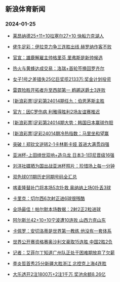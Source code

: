 ## 新浪体育新闻 
### 2024-01-25

+ [莱昂纳德25+11+10拉塞尔27+10 快船力克湖人](https://sports.sina.com.cn/basketball/nba/2024-01-24/doc-inaerexi9665032.shtml)

+ [佬牛足彩：伊拉克力争三连胜出线 赫罗纳作客不败](https://sports.sina.com.cn/l/2024-01-24/doc-inaequir6631631.shtml)

+ [官宣：雄鹿解雇主帅格里芬 里弗斯是新帅候选](https://sports.sina.com.cn/basketball/nba/2024-01-24/doc-inaequik2439843.shtml)

+ [热火与黄蜂达成交易：洛瑞+首轮签换回罗齐尔](https://sports.sina.com.cn/basketball/nba/2024-01-24/doc-inaequin6994772.shtml)

+ [女子1号之差错失25亿巨奖揽2133万:奖金计划投资](https://sports.sina.com.cn/l/2024-01-24/doc-inaeqpzq7101407.shtml)

+ [雷霆险胜开拓者升至西部第一 鹈鹕送爵士3连败](https://sports.sina.com.cn/basketball/nba/2024-01-24/doc-inaeqyrp6550729.shtml)

+ [[新浪彩票]足彩第24014期任九：伯恩茅斯主胜](https://sports.sina.com.cn/l/2024-01-24/doc-inaeqpzr9968810.shtml)

+ [官方：因C罗伤病 利雅得胜利2场友谊赛推迟](https://sports.sina.com.cn/global/others/2024-01-24/doc-inaequin7003548.shtml)

+ [[新浪彩票]足彩第24014期大势：韩国日本赢球作胆](https://sports.sina.com.cn/l/2024-01-24/doc-inaeqpzn2547542.shtml)

+ [[新浪彩票]足彩24014期冷热指数：马里坐和望赢](https://sports.sina.com.cn/l/2024-01-24/doc-inaeqpzq7106033.shtml)

+ [突破！郑钦文逆转2-1卡林斯卡娅 首进大满贯四强](https://sports.sina.com.cn/tennis/china/2024-01-24/doc-inaerrpa6645008.shtml)

+ [亚洲杯-上田绮世双响+造乌龙 日本3-1印尼晋级16强](https://sports.sina.com.cn/china/asia/2024-01-24/doc-inaervuy6552109.shtml)

+ [刘洋社媒晒为国出战亚洲杯照片：珍惜场上每一分钟](https://sports.sina.com.cn/china/national/2024-01-24/doc-inaerrpa6659982.shtml)

+ [双色球011期历史同期号码全汇总](https://sports.sina.com.cn/l/2024-01-24/doc-inaequin7019386.shtml)

+ [喀麦隆替补门将本场5次扑救 奥纳纳上场0扑丢3球](https://sports.sina.com.cn/g/2024-01-24/doc-inaermff9580504.shtml)

+ [卡里克：切尔西6次射正进6球很残酷](https://sports.sina.com.cn/g/2024-01-24/doc-inaermfa2197719.shtml)

+ [全场最佳！帕尔默本场数据：2射2正2粒进球](https://sports.sina.com.cn/g/2024-01-24/doc-inaermfa2201140.shtml)

+ [阿尔斯兰42+10+10宁波遭10连败 山西力克山东](https://sports.sina.com.cn/basketball/cba/2024-01-24/doc-inaervuz9406916.shtml)

+ [卡佩罗：安切洛蒂是世界第一教练 他没有一套体系](https://sports.sina.com.cn/g/pl/2024-01-24/doc-inaervuw1980199.shtml)

+ [世界公开赛资格赛奥沙利文豪取15连胜 中国2胜2负](https://sports.sina.com.cn/others/snooker/2024-01-24/doc-inaeqyrk6935286.shtml)

+ [记者：艾菲尔丁知道广州队正处于困难期放弃了欠薪](https://sports.sina.com.cn/china/j/2024-01-24/doc-inaerrpa6660311.shtml)

+ [李炎哲首秀25分新疆大胜浙江 北控克上海4连胜](https://sports.sina.com.cn/basketball/cba/2024-01-24/doc-inaervuy6557845.shtml)

+ [大乐透开2注1800万+2注1千万 奖池余额8.26亿](https://sports.sina.com.cn/l/2024-01-24/doc-inaervuz9413961.shtml)


